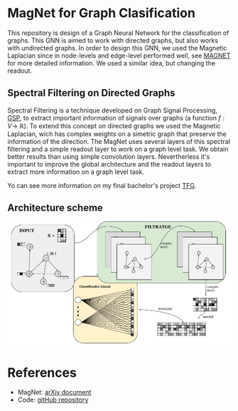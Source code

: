 # MagNet for Graph Clasification

This repository is design of a Graph Neural Network for the classification of graphs. This GNN is aimed to work with directed graphs, but also works with undirected graphs. 
In order to design this GNN, we used the Magnetic Laplacian since in node-levels and edge-level performed well, see [MAGNET](https://arxiv.org/pdf/2102.11391) for more detailed 
information. We used a similar idea, but changing the readout. 

## Spectral Filtering on Directed Graphs

Spectral Filtering is a technique developed on Graph Signal Processing, [GSP](https://www.sciencedirect.com/science/article/pii/S1063520310000552), to extract important information of signals over graphs (a function $f:V\rightarrow~\mathbb{R}$). To extend this concept on directed graphs we used the Magnetic Laplacian, wich has complex weights on a simetric graph that preserve the information of the direction. The MagNet uses several layers of this spectral filtering and a simple readout layer to work on a graph level task. We obtain better results than using simple convolution layers. Nevertherless it's important to improve the global architecture and the readout layers to extract more information on a graph level task.

Yo can see more information on my final bachelor's project  [TFG](https://www.linkedin.com/feed/update/urn:li:activity:7357046887759114240/).

## Architecture scheme

![Arquitechture MAGNET](esquema.jpg)

# References

-  MagNet: [arXiv document](https://arxiv.org/pdf/2102.11391)
-  Code: [gitHub repository](https://github.com/qbxlvnf11/graph-neural-networks-for-graph-classification)
